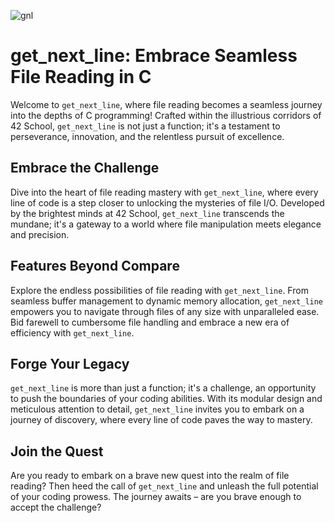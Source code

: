 <img src="https://github.com/vinicius-f-pereira/42-project-badges/blob/main/badges/get_next_linem.png" alt="gnl"></img>

# get_next_line: Embrace Seamless File Reading in C

Welcome to `get_next_line`, where file reading becomes a seamless journey into the depths of C programming! Crafted within the illustrious corridors of 42 School, `get_next_line` is not just a function; it's a testament to perseverance, innovation, and the relentless pursuit of excellence.

## Embrace the Challenge

Dive into the heart of file reading mastery with `get_next_line`, where every line of code is a step closer to unlocking the mysteries of file I/O. Developed by the brightest minds at 42 School, `get_next_line` transcends the mundane; it's a gateway to a world where file manipulation meets elegance and precision.

## Features Beyond Compare

Explore the endless possibilities of file reading with `get_next_line`. From seamless buffer management to dynamic memory allocation, `get_next_line` empowers you to navigate through files of any size with unparalleled ease. Bid farewell to cumbersome file handling and embrace a new era of efficiency with `get_next_line`.

## Forge Your Legacy

`get_next_line` is more than just a function; it's a challenge, an opportunity to push the boundaries of your coding abilities. With its modular design and meticulous attention to detail, `get_next_line` invites you to embark on a journey of discovery, where every line of code paves the way to mastery.

## Join the Quest

Are you ready to embark on a brave new quest into the realm of file reading? Then heed the call of `get_next_line` and unleash the full potential of your coding prowess. The journey awaits – are you brave enough to accept the challenge?
